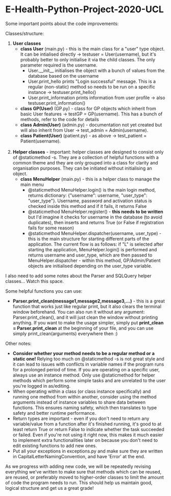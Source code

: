 # E-Health-Python-Project-2020-UCL
<p>Some important points about the code improvements:</p>

Classes/structure:
  <ol><li><b>User classes</b>
    <ul><li><b>class User</b> (main.py) - this is the main class for a "user" type object. It can be intialised directly -> testuser = User(username), but it's probably better to only initialise it via the child classes. The only parameter required is the username.<ul><li>User.__init__ initialises the object with a bunch of values from the database based on the username</li><li>User.print_hello prints "Login successful" message. This is a regular (non-static) method so needs to be run on a specific instance -> testuser.print_hello()</li><li>User.print_information prints information from user profile -> also testuser.print_information()</li></ul></li>
      <li><b>class GP(User)</b> (GP.py) - class for GP objects which inherit from basic User features -> testGP = GP(username). This has a bunch of methods, refer to the code for details</li>
      <li><b>class Admin(User)</b> (admin.py) - documentation not yet created but will also inherit from User -> test_admin = Admin(username).</li>
      <li><b>class Patient(User)</b> (patient.py) - as above -> test_patient = Patient(username).</li>
      </li></ul><br>
  <li><b>Helper classes</b> - important: helper classes are designed to consist only of @staticmethod -s. They are a collection of helpful functions with a common theme and they are only grouped into a class for clarity and organisation purposes. They can be initiated without initialising an object.
  <ul><li><b>class MenuHelper</b> (main.py) - this is a helper class to manage the main menu
    <ul><li>@staticmethod MenuHelper.login() is the main login method, returns dictionary: {"username": username, "user_type": "user_type"}. Username, password and activation status is checked inside this method and if it fails, it returns False</li>
      <li>@staticmethod MenuHelper.register() - <b>this needs to be written</b> but I'd imagine it checks for username in the database (to avoid duplicates), then inserts and returns True (or False if registration fails for some reason)</li>
      <li>@staticmethod MenuHelper.dispatcher(username, user_type) - this is the main structure for starting different parts of the application. The current flow is as follows: if "L" is selected after starting the application, MenuHelper.login() is performed and returns username and user_type, which are then passed to MenuHelper.dispatcher - within this method, GP/Admin/Patient objects are initialised depending on the user_type variable.</li></ul></ol>
  
  I also need to add some notes about the Parser and SQLQuery helper classes... Watch this space.
  
  Some helpful functions you can use:
  <ul><li><b>Parser.print_clean(message1,message2,message3,...)</b> - this is a great function that works just like regular print, but it also clears the terminal window beforehand. You can also run it without any argument: Parser.print_clean(), and it will just clean the window without printing anything. If you want to make the usage simpler, simply put <b>print_clean = Parser.print_clean</b> at the beginning of your file, and you can use simply print_clean(arguments) everywhere then :)</li></ul>
  
  Other notes:
  <ul><li><b>Consider whether your method needs to be a regular method or a static one! </b>Relying too much on @staticmethod -s is not great style and it can lead to issues with conflicts in variable names if the program runs for a prolonged period of time. If you are operating on a specific user, always use an instance method. Only use @staticmethod for helper methods which perform some simple tasks and are unrelated to the user you're logged in as/editing.</li>
  <li>When operating within a class (or class instance specifically) and running one method from within another, consider using the method arguments instead of instance variables to share data between functions. This ensures naming safety, which then translates to type safety and better runtime performance. </li>
  <li>Return types are important - even if you don't need to return any variable/value from a function after it's finished running, it's good to at least return True or return False to indicate whether the task succeeded or failed. Even if you're not using it right now, this makes it much easier to implement extra functionalities later on because you don't need to edit existing functions to add new ones.</li><li>Put all your exceptions in exceptions.py and make sure they are written in CapitalLetterNamingConvention, and have 'Error' at the end.</li></ul>
  
  As we progress with adding new code, we will be repeatedly revising everything we've written to make sure that methods which can be reused, are reused, or preferably moved to higher-order classes to limit the amount of code the program needs to run. This should help us maintain good, logical structure and get us a great grade!
    
  
      
   
